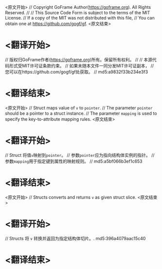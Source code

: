 
<原文开始>
// Copyright GoFrame Author(https://goframe.org). All Rights Reserved.
//
// This Source Code Form is subject to the terms of the MIT License.
// If a copy of the MIT was not distributed with this file,
// You can obtain one at https://github.com/gogf/gf.
<原文结束>

# <翻译开始>
// 版权归GoFrame作者(https://goframe.org)所有。保留所有权利。
//
// 本源代码形式受MIT许可证条款约束。
// 如果未随本文件一同分发MIT许可证副本，
// 您可以在https://github.com/gogf/gf处获取。
// md5:a9832f33b234e3f3
# <翻译结束>


<原文开始>
// Struct maps value of `v` to `pointer`.
// The parameter `pointer` should be a pointer to a struct instance.
// The parameter `mapping` is used to specify the key-to-attribute mapping rules.
<原文结束>

# <翻译开始>
// Struct 将值`v`映射到`pointer`。
// 参数`pointer`应为指向结构体实例的指针。
// 参数`mapping`用于指定键到属性的映射规则。
// md5:a5bf066b3ef1c653
# <翻译结束>


<原文开始>
// Structs converts and returns `v` as given struct slice.
<原文结束>

# <翻译开始>
// Structs 将 `v` 转换并返回为指定结构体切片。. md5:396a4079aac15c40
# <翻译结束>

